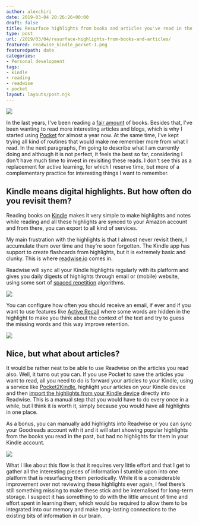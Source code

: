 ```yaml
---
author: alexchiri
date: 2019-03-04 20:26:26+00:00
draft: false
title: Resurface highlights from books and articles you've read in the past
type: post
url: /2019/03/04/resurface-highlights-from-books-and-articles/
featured: readwise_kindle_pocket-1.png
featuredpath: date
categories:
- Personal development
tags:
- kindle 
- reading
- readwise
- pocket
layout: layouts/post.njk
---
```

![](/img/readwise_kindle_pocket-1.png)

In the last years, I've been reading a [fair amount](https://www.goodreads.com/user/show/11613722-alex) of books. Besides that, I've been wanting to read more interesting articles and blogs, which is why I started using [Pocket](http://getpocket.com/) for almost a year now. At the same time, I've kept trying all kind of routines that would make me remember more from what I read. In the next paragraphs, I'm going to describe what I am currently doing and although it is not perfect, it feels the best so far, considering I don't have much time to invest in revisiting these reads. I don't see this as a replacement for active learning, for which I reserve time, but more of a complementary practice for interesting things I want to remember.

## Kindle means digital highlights. But how often do you revisit them?

Reading books on [Kindle](https://www.amazon.com/Kindle-eBooks/b?ie=UTF8&node=154606011) makes it very simple to make highlights and notes while reading and all these highlights are synced to your Amazon account and from there, you can export to all kind of services.

My main frustration with the highlights is that I almost never revisit them, I accumulate them over time and they're soon forgotten. The Kindle app has support to create flashcards from highlights, but it is extremely basic and clunky. This is where [readwise.io](http://readwise.io/) comes in.

Readwise will sync all your Kindle highlights regularly with its platform and gives you daily digests of highlights through email or (mobile) website, using some sort of [spaced repetition](https://en.wikipedia.org/wiki/Spaced_repetition) algorithms.

![](/img/readwise1.png)


You can configure how often you should receive an email, if ever and if you want to use features like [Active Recall](https://blog.readwise.io/remember-more-of-what-you-read-with-readwise/) where some words are hidden in the highlight to make you think about the context of the text and try to guess the missing words and this way improve retention.

![](/img/Screen-Shot-2019-03-04-at-20.53.03.png)

## Nice, but what about articles?

It would be rather neat to be able to use Readwise on the articles you read also. Well, it turns out you can. If you use Pocket to save the articles you want to read, all you need to do is forward your articles to your Kindle, using a service like [Pocket2Kindle](https://p2k.co/), highlight your articles on your Kindle device and then [import the highlights from your Kindle device](https://readwise.io/faq#from-what-sources-can-i-import-my-highlights-into-readwise) directly into Readwise. This is a manual step that you would have to do every once in a while, but I think it is worth it, simply because you would have all highlights in one place.

As a bonus, you can manually add highlights into Readwise or you can sync your Goodreads account with it and it will start showing popular highlights from the books you read in the past, but had no highlights for them in your Kindle account.

![](/img/Screen-Shot-2019-03-04-at-20.52.46.png)

What I like about this flow is that it requires very little effort and that I get to gather all the interesting pieces of information I stumble upon into one platform that is resurfacing them periodically. While it is a considerable improvement over not reviewing these highlights ever again, I feel there’s still something missing to make these stick and be internalised for long-term storage. I suspect it has something to do with the little amount of time and effort spent in learning them, which would be required to allow them to be integrated into our memory and make long-lasting connections to the existing bits of information in our brain.
